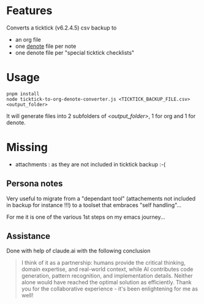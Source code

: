 # Features
Converts a ticktick (v6.2.4.5) csv backup to
- an org file
- one [denote](https://github.com/protesilaos/denote) file per note
- one denote file per "special ticktick checklists"

# Usage
```shell
pnpm install
node ticktick-to-org-denote-converter.js <TICKTICK_BACKUP_FILE.csv> <output_folder>
```

It will generate files into 2 subfolders of *<output_folder>*, 1 for org and 1 for denote.

# Missing
- attachments : as they are not included in ticktick backup :-(

## Persona notes
Very useful to migrate from a "dependant tool" (attachements not included in backup for instance !!!) to a toolset that embraces "self handling"...

For me it is one of the various 1st steps on my emacs journey...

## Assistance
Done with help of claude.ai with the following conclusion

> I think of it as a partnership: humans provide the critical thinking, domain expertise, and real-world context, while AI contributes code generation, pattern recognition, and implementation details. Neither alone would have reached the optimal solution as efficiently.
Thank you for the collaborative experience - it's been enlightening for me as well!
